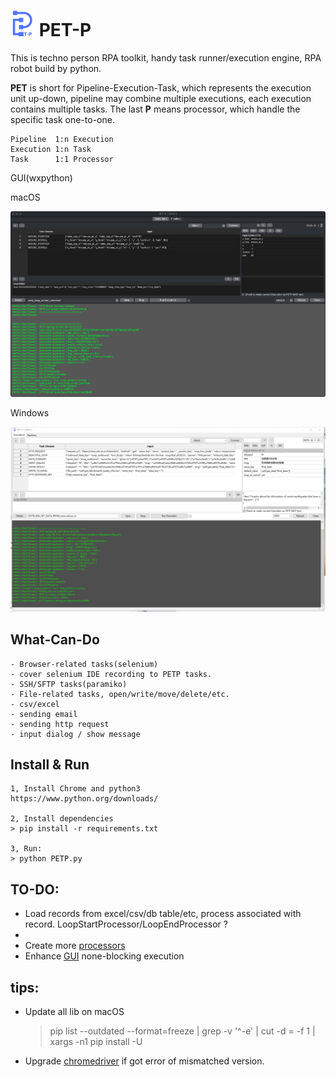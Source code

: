 # ![image](./image/petp_small.png) PET-P 

This is techno person RPA toolkit, handy task runner/execution engine, RPA robot build by python. 

**PET** is short for Pipeline-Execution-Task, which represents the execution unit up-down, pipeline may combine multiple executions, each execution contains multiple tasks. 
The last **P** means processor, which handle the specific task one-to-one. 

    Pipeline  1:n Execution
    Execution 1:n Task
    Task      1:1 Processor

GUI(wxpython)  

macOS

![image](https://raw.githubusercontent.com/lorisunjunbin/petp/master/image/PETP_overview.png)

Windows

![image](https://raw.githubusercontent.com/lorisunjunbin/petp/master/image/PETP_overview_windows.png)

## What-Can-Do

    - Browser-related tasks(selenium)
    - cover selenium IDE recording to PETP tasks.
    - SSH/SFTP tasks(paramiko)
    - File-related tasks, open/write/move/delete/etc.
    - csv/excel 
    - sending email
    - sending http request
    - input dialog / show message
    
## Install & Run

    1, Install Chrome and python3
    https://www.python.org/downloads/

    2, Install dependencies  
    > pip install -r requirements.txt

    3, Run: 
    > python PETP.py

## TO-DO:

- Load records from excel/csv/db table/etc, process associated with record. LoopStartProcessor/LoopEndProcessor ? 
- 
- Create more [processors](./core/processors)
- Enhance [GUI](./mvp) none-blocking execution

## tips:
- Update all lib on macOS
   >pip list --outdated --format=freeze | grep -v '^\-e' | cut -d = -f 1  | xargs -n1 pip install -U
- Upgrade [chromedriver](https://chromedriver.chromium.org/downloads) if got error of mismatched version.
     
